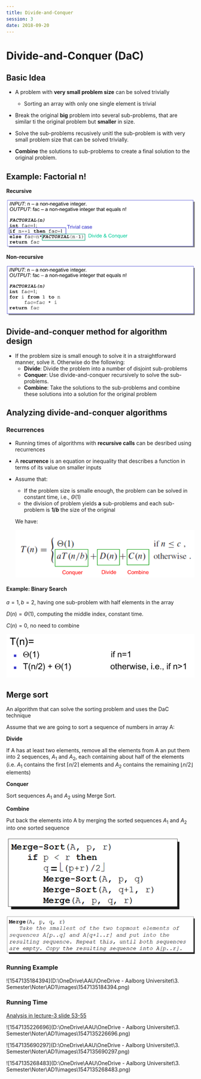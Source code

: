 ```yaml
---
title: Divide-and-Conquer
session: 3
date: 2018-09-20
---
```


# Divide-and-Conquer (DaC)

## Basic Idea

* A problem with **very small problem size** can be solved trivially
  * Sorting an array with only one single element is trivial
* Break the original **big** problem into several sub-problems, that are similar ti the original problem but **smaller** in size.
* Solve the sub-problems recusively unitl the sub-problem is with very small problem size that can be solved trivially.

* **Combine** the solutions to sub-problems to create a final solution to the original problem.

## Example: Factorial n!

**Recursive**

![1537440076117](images/1537440076117.png)

**Non-recursive** 

![1537440097006](images/1537440097006.png)

## Divide-and-conquer method for algorithm design

* If the problem size is small enough to solve it in a straightforward manner, solve it. Otherwise do the following:
  * **Divide**: Divide the problem into a number of disjoint sub-problems
  * **Conquer**: Use divide-and-conquer recursively to solve the sub-problems.
  * **Combine**: Take the solutions to the sub-problems and combine these solutions into a solution for the original problem



## Analyzing divide-and-conquer algorithms

### Recurrences

* Running times of algorithms with **recursive calls** can be desribed using recurrences

* A **recurrence** is an equation or inequality that describes a function in terms of its value on smaller inputs

* Assume that:

  * If the problem size is smalle enough, the problem can be solved in constant time, i.e., $\Theta(1)$
  * the division of problem yields **a** sub-problems and each sub-problem is **$1/b$** the size of the original

  We have:

  ![1537440811621](images/1537440811621.png)


#### Example: Binary Search

$a=1,b=2$, having one sub-problem with half elements in the array

$D(n)=\Theta(1)$, computing the middle index, constant time.

$C(n)=0$, no need to combine

![1537441007197](images/1537441007197.png)

## Merge sort

An algorithm that can solve the sorting problem and uses the DaC technique

Assume that we are going to sort a sequence of numbers in array A:

**Divide**

If A has at least two elements, remove all the elements from A an put them into 2 sequences, $A_1$ and $A_2$, each containing about half of the elements (i.e. $A_1$ contains the first $\lceil n/2 \rceil$ elements and $A_2$ contains the remaining $\lfloor n/2 \rfloor$ elements)

**Conquer**

Sort sequences $A_1$ and $A_2$ using Merge Sort.

**Combine** 

Put back the elements into A by merging the sorted sequences $A_1$ and $A_2$ into one sorted sequence

![1537444033931](images/1537444033931.png)

![1537444042915](images/1537444042915.png)



### Running Example

![1547135184394](D:\OneDrive\AAU\OneDrive - Aalborg Universitet\3. Semester\Noter\AD1\images\1547135184394.png)

### Running Time

<u>Analysis in lecture-3 slide 53-55</u>


![1547135226696](D:\OneDrive\AAU\OneDrive - Aalborg Universitet\3. Semester\Noter\AD1\images\1547135226696.png)

![1547135690297](D:\OneDrive\AAU\OneDrive - Aalborg Universitet\3. Semester\Noter\AD1\images\1547135690297.png)

![1547135268483](D:\OneDrive\AAU\OneDrive - Aalborg Universitet\3. Semester\Noter\AD1\images\1547135268483.png)

